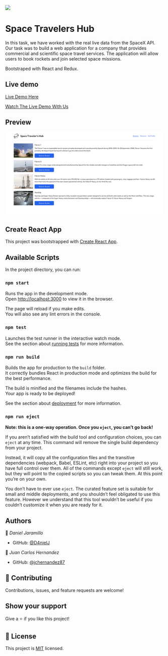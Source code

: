 ![](https://img.shields.io/badge/Microverse-blueviolet)

# Space Travelers Hub

In this task, we have worked with the real live data from the SpaceX API. Our task was to build a web application for a company that provides commercial and scientific space travel services. The application will allow users to book rockets and join selected space missions.

Bootstraped with React and Redux.

## Live demo
[Live Demo Here](https://sad-boyd-baee9e.netlify.app/)

[Watch The Live Demo With Us](https://drive.google.com/file/d/1bihtJld2RTKmR7n2E0O96WefMuAzfGz1/view?usp=sharing)

## Preview

![](./screenshot.png)

## Create React App

This project was bootstrapped with [Create React App](https://github.com/facebook/create-react-app).

## Available Scripts

In the project directory, you can run:

### `npm start`

Runs the app in the development mode.\
Open [http://localhost:3000](http://localhost:3000) to view it in the browser.

The page will reload if you make edits.\
You will also see any lint errors in the console.

### `npm test`

Launches the test runner in the interactive watch mode.\
See the section about [running tests](https://facebook.github.io/create-react-app/docs/running-tests) for more information.

### `npm run build`

Builds the app for production to the `build` folder.\
It correctly bundles React in production mode and optimizes the build for the best performance.

The build is minified and the filenames include the hashes.\
Your app is ready to be deployed!

See the section about [deployment](https://facebook.github.io/create-react-app/docs/deployment) for more information.

### `npm run eject`

**Note: this is a one-way operation. Once you `eject`, you can’t go back!**

If you aren’t satisfied with the build tool and configuration choices, you can `eject` at any time. This command will remove the single build dependency from your project.

Instead, it will copy all the configuration files and the transitive dependencies (webpack, Babel, ESLint, etc) right into your project so you have full control over them. All of the commands except `eject` will still work, but they will point to the copied scripts so you can tweak them. At this point you’re on your own.

You don’t have to ever use `eject`. The curated feature set is suitable for small and middle deployments, and you shouldn’t feel obligated to use this feature. However we understand that this tool wouldn’t be useful if you couldn’t customize it when you are ready for it.

## Authors

👤 _Daniel Jaramillo_

- GitHub: [@D4nielJ](https://github.com/d4nielj)

👤 _Juan Carlos Hernandez_

- GitHub: [@jchernandez87](https://github.com/jchernandez87)

## 🤝 Contributing

Contributions, issues, and feature requests are welcome!

## Show your support

Give a ⭐️ if you like this project!

## 📝 License

This project is [MIT](./MIT.md) licensed.

